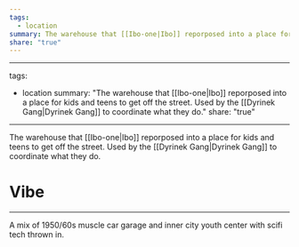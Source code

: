 ```yaml
---
tags:
  - location
summary: The warehouse that [[Ibo-one|Ibo]] reporposed into a place for kids and teens to get off the street. Used by the [[Dyrinek Gang|Dyrinek Gang]] to coordinate what they do.
share: "true"
---
```

---
tags:
  - location
summary: "The warehouse that [[Ibo-one|Ibo]] reporposed into a place for kids and teens to get off the street. Used by the [[Dyrinek Gang|Dyrinek Gang]] to coordinate what they do."
share: "true"
---

The warehouse that [[Ibo-one|Ibo]] reporposed into a place for kids and teens to get off the street. Used by the [[Dyrinek Gang|Dyrinek Gang]] to coordinate what they do.

# Vibe

---

A mix of 1950/60s muscle car garage and inner city youth center with scifi tech thrown in.

